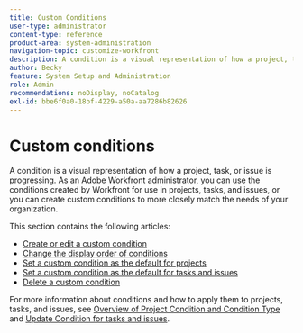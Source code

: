 ```yaml
---
title: Custom Conditions
user-type: administrator
content-type: reference
product-area: system-administration
navigation-topic: customize-workfront
description: A condition is a visual representation of how a project, task, or issue is progressing. As an Adobe Workfront administrator, you can use the conditions created by Workfront for use in projects, tasks, and issues, or you can create custom conditions to more closely match the needs of your organization.
author: Becky
feature: System Setup and Administration
role: Admin
recommendations: noDisplay, noCatalog
exl-id: bbe6f0a0-18bf-4229-a50a-aa7286b82626
---
```

# Custom conditions

A condition is a visual representation of how a project, task, or issue is progressing. As an Adobe Workfront administrator, you can use the conditions created by Workfront for use in projects, tasks, and issues, or you can create custom conditions to more closely match the needs of your organization.

This section contains the following articles:

* [Create or edit a custom condition](../../../administration-and-setup/customize-workfront/create-manage-custom-conditions/create-edit-custom-conditions.md) 
* [Change the display order of conditions](../../../administration-and-setup/customize-workfront/create-manage-custom-conditions/change-display-order-of-conditions.md) 
* [Set a custom condition as the default for projects](../../../administration-and-setup/customize-workfront/create-manage-custom-conditions/set-custom-condition-default-projects.md) 
* [Set a custom condition as the default for tasks and issues](../../../administration-and-setup/customize-workfront/create-manage-custom-conditions/set-custom-condition-default-tasks-issues.md) 
* [Delete a custom condition](../../../administration-and-setup/customize-workfront/create-manage-custom-conditions/delete-custom-conditions.md)

For more information about conditions and how to apply them to projects, tasks, and issues, see [Overview of Project Condition and Condition Type](../../../manage-work/projects/manage-projects/project-condition-and-condition-type.md) and [Update Condition for tasks and issues](../../../manage-work/projects/updating-work-in-a-project/update-condition-for-tasks-and-issues.md).
